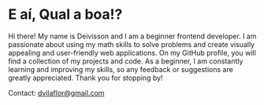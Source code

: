 # E aí, Qual a boa!?

Hi there! My name is Deivisson and I am a beginner frontend developer. I am passionate about using my math skills to solve problems and create visually appealing and user-friendly web applications. On my GitHub profile, you will find a collection of my projects and code. As a beginner, I am constantly learning and improving my skills, so any feedback or suggestions are greatly appreciated. Thank you for stopping by!

Contact: dvilaflor@gmail.com
